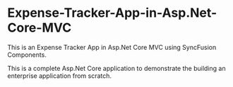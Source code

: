 # Expense-Tracker-App-in-Asp.Net-Core-MVC
This is an Expense Tracker App in Asp.Net Core MVC using SyncFusion Components.

This is a complete Asp.Net Core application to demonstrate the building an enterprise application from scratch.

